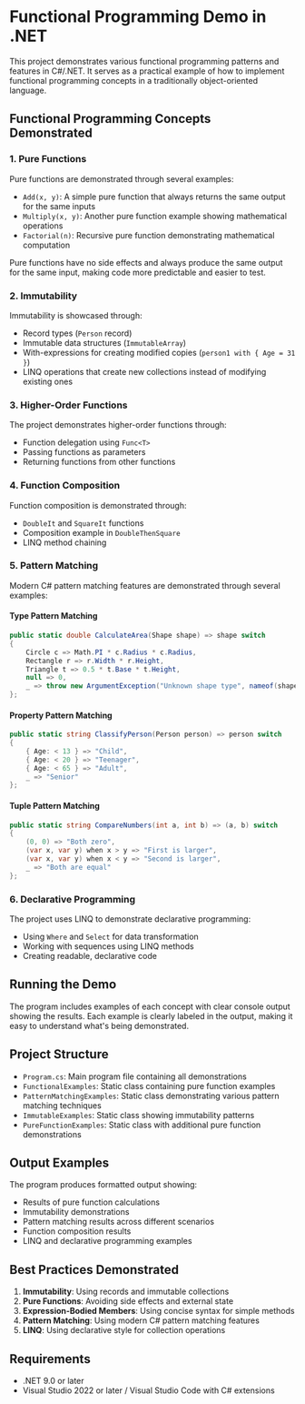 ﻿# Functional Programming Demo in .NET

This project demonstrates various functional programming patterns and features in C#/.NET. It serves as a practical example of how to implement functional programming concepts in a traditionally object-oriented language.

## Functional Programming Concepts Demonstrated

### 1. Pure Functions
Pure functions are demonstrated through several examples:
- `Add(x, y)`: A simple pure function that always returns the same output for the same inputs
- `Multiply(x, y)`: Another pure function example showing mathematical operations
- `Factorial(n)`: Recursive pure function demonstrating mathematical computation

Pure functions have no side effects and always produce the same output for the same input, making code more predictable and easier to test.

### 2. Immutability
Immutability is showcased through:
- Record types (`Person` record)
- Immutable data structures (`ImmutableArray`)
- With-expressions for creating modified copies (`person1 with { Age = 31 }`)
- LINQ operations that create new collections instead of modifying existing ones

### 3. Higher-Order Functions
The project demonstrates higher-order functions through:
- Function delegation using `Func<T>`
- Passing functions as parameters
- Returning functions from other functions

### 4. Function Composition
Function composition is demonstrated through:
- `DoubleIt` and `SquareIt` functions
- Composition example in `DoubleThenSquare`
- LINQ method chaining

### 5. Pattern Matching
Modern C# pattern matching features are demonstrated through several examples:

#### Type Pattern Matching
```csharp
public static double CalculateArea(Shape shape) => shape switch
{
    Circle c => Math.PI * c.Radius * c.Radius,
    Rectangle r => r.Width * r.Height,
    Triangle t => 0.5 * t.Base * t.Height,
    null => 0,
    _ => throw new ArgumentException("Unknown shape type", nameof(shape))
};
```

#### Property Pattern Matching
```csharp
public static string ClassifyPerson(Person person) => person switch
{
    { Age: < 13 } => "Child",
    { Age: < 20 } => "Teenager",
    { Age: < 65 } => "Adult",
    _ => "Senior"
};
```

#### Tuple Pattern Matching
```csharp
public static string CompareNumbers(int a, int b) => (a, b) switch
{
    (0, 0) => "Both zero",
    (var x, var y) when x > y => "First is larger",
    (var x, var y) when x < y => "Second is larger",
    _ => "Both are equal"
};
```

### 6. Declarative Programming
The project uses LINQ to demonstrate declarative programming:
- Using `Where` and `Select` for data transformation
- Working with sequences using LINQ methods
- Creating readable, declarative code

## Running the Demo

The program includes examples of each concept with clear console output showing the results. Each example is clearly labeled in the output, making it easy to understand what's being demonstrated.

## Project Structure

- `Program.cs`: Main program file containing all demonstrations
- `FunctionalExamples`: Static class containing pure function examples
- `PatternMatchingExamples`: Static class demonstrating various pattern matching techniques
- `ImmutableExamples`: Static class showing immutability patterns
- `PureFunctionExamples`: Static class with additional pure function demonstrations

## Output Examples

The program produces formatted output showing:
- Results of pure function calculations
- Immutability demonstrations
- Pattern matching results across different scenarios
- Function composition results
- LINQ and declarative programming examples

## Best Practices Demonstrated

1. **Immutability**: Using records and immutable collections
2. **Pure Functions**: Avoiding side effects and external state
3. **Expression-Bodied Members**: Using concise syntax for simple methods
4. **Pattern Matching**: Using modern C# pattern matching features
5. **LINQ**: Using declarative style for collection operations

## Requirements

- .NET 9.0 or later
- Visual Studio 2022 or later / Visual Studio Code with C# extensions
